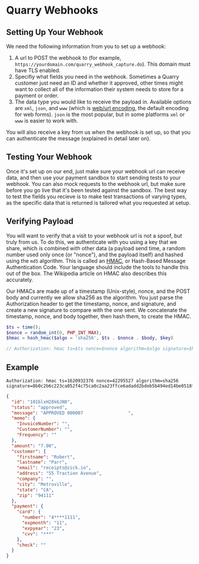 # Quarry Webhooks

## Setting Up Your Webhook

We need the following information from you to set up a webhook:

1. A url to POST the webhook to (for example, `https://yourdomain.com/quarry_webhook_capture.do`). This domain must have TLS enabled.
2. Specifiy what fields you need in the webhook. Sometimes a Quarry customer just need an ID and whether it approved, other times might want to collect all of the information their system needs to store for a payment or order.
3. The data type you would like to receive the payload in. Available options are `xml`, `json`, and `www` (which is [web/url encoding](https://en.wikipedia.org/wiki/Query_string), the default encoding for web forms). `json` is the most popular, but in some platforms `xml` or `www` is easier to work with.

You will also receive a key from us when the webhook is set up, so that you can authenticate the message (explained in detail later on).

## Testing Your Webhook

Once it's set up on our end, just make sure your webhook url can receive data, and then use your payment sandbox to start sending tests to your webhook. You can also mock requests to the webhook url, but make sure before you go live that it's been tested against the sandbox. The best way to test the fields you recieve is to make test transactions of varying types, as the specific data that is returned is tailored what you requested at setup.

## Verifying Payload

You will want to verify that a visit to your webhook url is not a spoof, but truly from us. To do this, we authenticate with you using a key that we share, which is combined with other data (a payload send time, a random number used only once (or "nonce"), and the payload itself) and hashed using the `md5` algorithm. This is called an [HMAC](https://en.wikipedia.org/wiki/HMAC), or Hash-Based Message Authentication Code. Your language should include the tools to handle this out of the box. The Wikipedia article on HMAC also describes this accurately.

Our HMACs are made up of a timestamp (Unix-style), nonce, and the POST body and currently we allow sha256 as the algorithm. You just parse the Authorization header to get the timestamp, nonce, and signature, and create a new signature to compare with the one sent. We concatenate the timestamp, nonce, and body together, then hash them, to create the HMAC.

```php
$ts = time();
$nonce = random_int(0, PHP_INT_MAX);
$hmac = hash_hmac($algo = 'sha256', $ts . $nonce . $body, $key)

// Authorization: hmac ts=$ts nonce=$nonce algorithm=$algo signature=$hmac
```

## Example

```
Authorization: hmac ts=1620932376 nonce=42295527 algorithm=sha256 signature=8b0c2b6c223ca052f4c75ca0c2aa23ffce6adadd2bdeb5b494ed14be0518f6d1
```

```json
{
  "id": "101blxH28k6JN8",
  "status": "approved",
  "message": "APPROVED 000007                 ",
  "memo": {
    "InvoiceNumber": "",
    "CustomerNumber": "",
    "Frequency": ""
  },
  "amount": "7.00",
  "customer": {
    "firstname": "Robert",
    "lastname": "Parr",
    "email": "receipts@zick.io",
    "address": "55 Traction Avenue",
    "company": "",
    "city": "Metroville",
    "state": "CA",
    "zip": "94111"
  },
  "payment": {
    "card": {
      "number": "4****1111",
      "expmonth": "11",
      "expyear": "23",
      "cvv": "***"
    },
    "check": ""
  }
}
```
